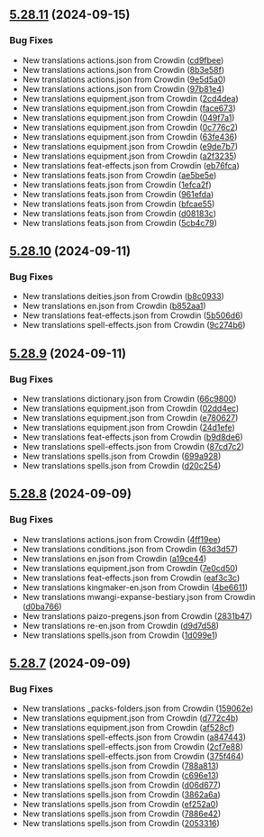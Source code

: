 ## [5.28.11](https://github.com/allnnde/pf2e-esp-translation/compare/v5.28.10...v5.28.11) (2024-09-15)


### Bug Fixes

* New translations actions.json from Crowdin ([cd9fbee](https://github.com/allnnde/pf2e-esp-translation/commit/cd9fbeef79c550c0c8fa994bba2ef7bf4d0b1e21))
* New translations actions.json from Crowdin ([8b3e58f](https://github.com/allnnde/pf2e-esp-translation/commit/8b3e58f1d04da1a3b3167660d73ac9b964d43c2d))
* New translations actions.json from Crowdin ([9e5d5a0](https://github.com/allnnde/pf2e-esp-translation/commit/9e5d5a02ca8d0bc4fff0c0fb9aca14025d47512a))
* New translations actions.json from Crowdin ([97b81e4](https://github.com/allnnde/pf2e-esp-translation/commit/97b81e43adcc4428a7770edd82f45581ad0cfabd))
* New translations equipment.json from Crowdin ([2cd4dea](https://github.com/allnnde/pf2e-esp-translation/commit/2cd4dea4e99f4e09fec44c27ae3e351e35e88708))
* New translations equipment.json from Crowdin ([face673](https://github.com/allnnde/pf2e-esp-translation/commit/face67314ba6b260e34c9ddce3e74622bc22f25e))
* New translations equipment.json from Crowdin ([049f7a1](https://github.com/allnnde/pf2e-esp-translation/commit/049f7a1bf9a38d343312d8f128329b36cbeb4dd0))
* New translations equipment.json from Crowdin ([0c776c2](https://github.com/allnnde/pf2e-esp-translation/commit/0c776c260d6d556b3c592402a0d1cfdec1a47aa3))
* New translations equipment.json from Crowdin ([63fe436](https://github.com/allnnde/pf2e-esp-translation/commit/63fe436881bee47509580823a391a49daf36d40c))
* New translations equipment.json from Crowdin ([e9de7b7](https://github.com/allnnde/pf2e-esp-translation/commit/e9de7b70264b70c9f2495fddb04f8f0021ea6066))
* New translations equipment.json from Crowdin ([a2f3235](https://github.com/allnnde/pf2e-esp-translation/commit/a2f3235b1c4062dbda145de8cf121cba9db18b67))
* New translations feat-effects.json from Crowdin ([eb76fca](https://github.com/allnnde/pf2e-esp-translation/commit/eb76fcab43b3cbc49253d637d7b55200777eaf1b))
* New translations feats.json from Crowdin ([ae5be5e](https://github.com/allnnde/pf2e-esp-translation/commit/ae5be5e60a5c19e9307c18e4f1fa5d0979b8ce9b))
* New translations feats.json from Crowdin ([1efca2f](https://github.com/allnnde/pf2e-esp-translation/commit/1efca2fe597e5a13a2fa3812aae27b5818c4f3b9))
* New translations feats.json from Crowdin ([961efda](https://github.com/allnnde/pf2e-esp-translation/commit/961efdaaca6c301698db8d27a6d1e1bb1a4b0c92))
* New translations feats.json from Crowdin ([bfcae55](https://github.com/allnnde/pf2e-esp-translation/commit/bfcae55acc387ace257d533ec445e444aed4cadf))
* New translations feats.json from Crowdin ([d08183c](https://github.com/allnnde/pf2e-esp-translation/commit/d08183c293eee0610e44ffe2b59ad913a62d016e))
* New translations feats.json from Crowdin ([5cb4c79](https://github.com/allnnde/pf2e-esp-translation/commit/5cb4c7921334ea61038f4222df8ae2f6a1578a14))



## [5.28.10](https://github.com/allnnde/pf2e-esp-translation/compare/v5.28.9...v5.28.10) (2024-09-11)


### Bug Fixes

* New translations deities.json from Crowdin ([b8c0933](https://github.com/allnnde/pf2e-esp-translation/commit/b8c093358a010c16d468d898d6d06f3d47002f92))
* New translations en.json from Crowdin ([b852aa1](https://github.com/allnnde/pf2e-esp-translation/commit/b852aa13b8bdc19ae5611102da7caffa1281be47))
* New translations feat-effects.json from Crowdin ([5b506d6](https://github.com/allnnde/pf2e-esp-translation/commit/5b506d6e1cce6d9f93648355ef60b2a51307d0b3))
* New translations spell-effects.json from Crowdin ([9c274b6](https://github.com/allnnde/pf2e-esp-translation/commit/9c274b66b773d0674fe9df0b21e744f98e56fa34))



## [5.28.9](https://github.com/allnnde/pf2e-esp-translation/compare/v5.28.8...v5.28.9) (2024-09-11)


### Bug Fixes

* New translations dictionary.json from Crowdin ([66c9800](https://github.com/allnnde/pf2e-esp-translation/commit/66c980035c6d26285314033b24401b47f6bf394d))
* New translations equipment.json from Crowdin ([02dd4ec](https://github.com/allnnde/pf2e-esp-translation/commit/02dd4ec4352b6437aa280c10cb4d4f067e176d55))
* New translations equipment.json from Crowdin ([e780627](https://github.com/allnnde/pf2e-esp-translation/commit/e780627b16081e5c842278ed4cab78bc68b66825))
* New translations equipment.json from Crowdin ([24d1efe](https://github.com/allnnde/pf2e-esp-translation/commit/24d1efe0f843ba06e27a5fa71cda618a32548e9f))
* New translations feat-effects.json from Crowdin ([b9d8de6](https://github.com/allnnde/pf2e-esp-translation/commit/b9d8de661f4600ed682f855f009eca64ee7151a3))
* New translations spell-effects.json from Crowdin ([87cd7c2](https://github.com/allnnde/pf2e-esp-translation/commit/87cd7c24285735c80b8f1d5e2abf51ef94dba2d3))
* New translations spells.json from Crowdin ([699a928](https://github.com/allnnde/pf2e-esp-translation/commit/699a928d49ce988ff1f314a516b35e0fe625c9bf))
* New translations spells.json from Crowdin ([d20c254](https://github.com/allnnde/pf2e-esp-translation/commit/d20c254304aececa3f32a6d62e88f85867f00506))



## [5.28.8](https://github.com/allnnde/pf2e-esp-translation/compare/v5.28.7...v5.28.8) (2024-09-09)


### Bug Fixes

* New translations actions.json from Crowdin ([4ff19ee](https://github.com/allnnde/pf2e-esp-translation/commit/4ff19eedab75c1454dd105ede4cfc749a4e87c18))
* New translations conditions.json from Crowdin ([63d3d57](https://github.com/allnnde/pf2e-esp-translation/commit/63d3d573e43c08fd9d0ac32b659dfc55bb1071ff))
* New translations en.json from Crowdin ([a19ce44](https://github.com/allnnde/pf2e-esp-translation/commit/a19ce446beb7eb03a5dc0ae788510e490f7904b1))
* New translations equipment.json from Crowdin ([7e0cd50](https://github.com/allnnde/pf2e-esp-translation/commit/7e0cd50f2200cbf06f6bd59ea3aac6d63cd9ee56))
* New translations feat-effects.json from Crowdin ([eaf3c3c](https://github.com/allnnde/pf2e-esp-translation/commit/eaf3c3c27c5c4fee599433ba1f2fae6d7f710d2c))
* New translations kingmaker-en.json from Crowdin ([4be6611](https://github.com/allnnde/pf2e-esp-translation/commit/4be6611617601dfe8d88976a47ab8e549744bcf5))
* New translations mwangi-expanse-bestiary.json from Crowdin ([d0ba766](https://github.com/allnnde/pf2e-esp-translation/commit/d0ba7660eac8391f6edaad3586d2dc710381d9fe))
* New translations paizo-pregens.json from Crowdin ([2831b47](https://github.com/allnnde/pf2e-esp-translation/commit/2831b479654ddd64c2532751a4d306437b917f49))
* New translations re-en.json from Crowdin ([d9d7d58](https://github.com/allnnde/pf2e-esp-translation/commit/d9d7d58b6269e14fb4b3d84b8d03b8c0f28312ff))
* New translations spells.json from Crowdin ([1d099e1](https://github.com/allnnde/pf2e-esp-translation/commit/1d099e1c02a17f2fa2e361370bf51e57d1764495))



## [5.28.7](https://github.com/allnnde/pf2e-esp-translation/compare/v5.28.6...v5.28.7) (2024-09-09)


### Bug Fixes

* New translations _packs-folders.json from Crowdin ([159062e](https://github.com/allnnde/pf2e-esp-translation/commit/159062ee4bb3c6e2a970a826529be407d191073a))
* New translations equipment.json from Crowdin ([d772c4b](https://github.com/allnnde/pf2e-esp-translation/commit/d772c4b80080b78489139b684ad5bdf7bb507771))
* New translations equipment.json from Crowdin ([af528cf](https://github.com/allnnde/pf2e-esp-translation/commit/af528cf8e86eb0e7c171955a425d4a0255f46506))
* New translations spell-effects.json from Crowdin ([a847443](https://github.com/allnnde/pf2e-esp-translation/commit/a847443ee736249a22b63b81c77553b3954bc884))
* New translations spell-effects.json from Crowdin ([2cf7e88](https://github.com/allnnde/pf2e-esp-translation/commit/2cf7e8887289a206eb8450c4dae41b2f808addff))
* New translations spell-effects.json from Crowdin ([375f464](https://github.com/allnnde/pf2e-esp-translation/commit/375f4644147bb6600fb7cc49dfc54a747d680562))
* New translations spells.json from Crowdin ([788a813](https://github.com/allnnde/pf2e-esp-translation/commit/788a81308e2c6976e50b3aba67c0edd9a4cb9dd0))
* New translations spells.json from Crowdin ([c696e13](https://github.com/allnnde/pf2e-esp-translation/commit/c696e1368b9f172327fd0292a12a10606fe68f96))
* New translations spells.json from Crowdin ([d06d677](https://github.com/allnnde/pf2e-esp-translation/commit/d06d677b32eca0561118bb331cdfb8fe00653e8d))
* New translations spells.json from Crowdin ([3862a6a](https://github.com/allnnde/pf2e-esp-translation/commit/3862a6a9c24b483d40a11e8e3ca96c71d0e67422))
* New translations spells.json from Crowdin ([ef252a0](https://github.com/allnnde/pf2e-esp-translation/commit/ef252a0b4cc80fd8dd10040fca896585b5e4535c))
* New translations spells.json from Crowdin ([7886e42](https://github.com/allnnde/pf2e-esp-translation/commit/7886e42212c48ffa0d77a4b73cb3c19183bbb7b9))
* New translations spells.json from Crowdin ([2053316](https://github.com/allnnde/pf2e-esp-translation/commit/20533163766ef803a968bef45654ac22b007c5ed))



